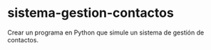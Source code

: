 # sistema-gestion-contactos
Crear un programa en Python que simule un sistema de gestión de contactos.
